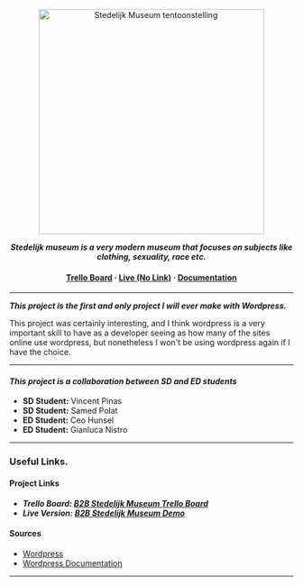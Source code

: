 <p align="center">
  <img src="https://www.groene.nl/uploads/image/file/000/028/461/medium_037.SM-VASTE_COLL.WISSEL-ING_SEPT_2020-PH.GJ.vanROOIJ.jpg" alt="Stedelijk Museum tentoonstelling"
  width="400px/>
</p>
<h3 align="center"><i><strong></strong></i></h3>
<p align="center">
  <i>
    <strong>Stedelijk museum is a very modern museum that focuses on subjects like clothing, sexuality, race etc.</strong>
  </i>
</p>

<h4 align="center">  
  <a href="https://trello.com/b/9tWmuhjZ/">Trello Board</a>
  <strong> · </strong>
  <a href="#">Live (No Link)</a>
  <strong> · </strong>
  <a href="UPDATES.md">Documentation</a>
</h4>

---

___This project is the first and only project I will ever make with Wordpress.___

This project was certainly interesting, and I think wordpress is a very important skill to have as a developer seeing as how many of the sites online use wordpress, but nonetheless I won't be using wordpress again if I have the choice.

---

#### _This project is a collaboration between SD and ED students_
* __SD Student:__ Vincent Pinas
* __SD Student:__ Samed Polat
* __ED Student:__ Ceo Hunsel
* __ED Student:__ Gianluca Nistro

---

### Useful Links.
#### Project Links
* *__Trello Board: [B2B Stedelijk Museum Trello Board]__*
* *__Live Version: [B2B Stedelijk Museum Demo]__*

#### Sources
* [Wordpress]
* [Wordpress Documentation]
---

[Wordpress Documentation]: https://codex.wordpress.org/Main_Page
[Wordpress]: https://wordpress.org/


[B2B Stedelijk Museum Trello Board]: https://trello.com/b/9tWmuhjZ/stedelijk-museum'
[B2B Stedelijk Museum Demo]: http://
[Stedelijk Museum]: https://www.stedelijk.nl/nl